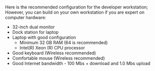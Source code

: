 Here is the recommended configuration for the developer workstation; However, you can build on your own workstation if you are expert on computer hardware: 

- 32-inch dual monitor
- Dock station for laptop
- Laptop with good configuration
    - Minimum 32 GB RAM (64 is recommended)
    - Intel(R) Xeon (R) CPU processor 
- Good keyboard (Wireless recommended)
- Comfortable mouse (Wireless recommended)
- Good Internet bandwidth - 100 Mbs + download and 1.0 Mbs upload